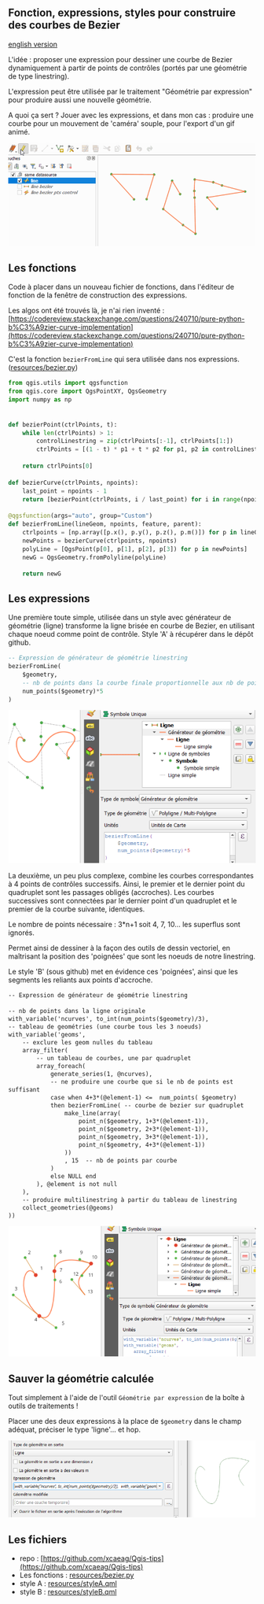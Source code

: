 ## Fonction, expressions, styles pour construire des courbes de Bezier

[english version](README.md)

L'idée : proposer une expression pour dessiner une courbe de Bezier dynamiquement à partir de points de contrôles (portés par une géométrie de type linestring).

L'expression peut être utilisée par le traitement "Géométrie par expression" pour produire aussi une nouvelle géométrie.

A quoi ça sert ? Jouer avec les expressions, et dans mon cas : produire une courbe pour un mouvement de 'caméra' souple, pour l'export d'un gif animé.

![Démo](bezier.gif)

## Les fonctions

Code à placer dans un nouveau fichier de fonctions, dans l'éditeur de fonction de la fenêtre de construction des expressions.

Les algos ont été trouvés là, je n'ai rien inventé : [https://codereview.stackexchange.com/questions/240710/pure-python-b%C3%A9zier-curve-implementation](https://codereview.stackexchange.com/questions/240710/pure-python-b%C3%A9zier-curve-implementation)

C'est la fonction `bezierFromLine` qui sera utilisée dans nos expressions. ([resources/bezier.py](resources/bezier.py))

```python
from qgis.utils import qgsfunction
from qgis.core import QgsPointXY, QgsGeometry
import numpy as np


def bezierPoint(ctrlPoints, t):
    while len(ctrlPoints) > 1:
        controlLinestring = zip(ctrlPoints[:-1], ctrlPoints[1:])
        ctrlPoints = [(1 - t) * p1 + t * p2 for p1, p2 in controlLinestring]

    return ctrlPoints[0]

def bezierCurve(ctrlPoints, npoints):
    last_point = npoints - 1
    return [bezierPoint(ctrlPoints, i / last_point) for i in range(npoints)]

@qgsfunction(args="auto", group="Custom")
def bezierFromLine(lineGeom, npoints, feature, parent):
    ctrlpoints = [np.array([p.x(), p.y(), p.z(), p.m()]) for p in lineGeom.vertices()]
    newPoints = bezierCurve(ctrlpoints, npoints)
    polyLine = [QgsPoint(p[0], p[1], p[2], p[3]) for p in newPoints]
    newG = QgsGeometry.fromPolyline(polyLine)

    return newG
```

## Les expressions

Une première toute simple, utilisée dans un style avec générateur de géométrie (ligne) transforme la ligne brisée en courbe de Bezier, en utilisant chaque noeud comme point de contrôle. Style 'A' à récupérer dans le dépôt github.

```sql
-- Expression de générateur de géométrie linestring
bezierFromLine(
    $geometry, 
    -- nb de points dans la courbe finale proportionnelle aux nb de points de la ligne originale
    num_points($geometry)*5 
)
```

![Style A](styleA.png)


La deuxième, un peu plus complexe, combine les courbes correspondantes à 4 points de contrôles successifs. Ainsi, le premier et le dernier point du quadruplet sont les passages obligés (accroches). Les courbes successives sont connectées par le dernier point d'un quadruplet et le premier de la courbe suivante, identiques.

Le nombre de points nécessaire : 3*n+1  soit 4, 7, 10... les superflus sont ignorés.

Permet ainsi de dessiner à la façon des outils de dessin vectoriel, en maîtrisant la position des 'poignées' que sont les noeuds de notre linestring.

Le style 'B' (sous github) met en évidence ces 'poignées', ainsi que les segments les reliants aux points d'accroche.

```pgsql
-- Expression de générateur de géométrie linestring

-- nb de points dans la ligne originale
with_variable('ncurves', to_int(num_points($geometry)/3), 
-- tableau de geométries (une courbe tous les 3 noeuds)
with_variable('geoms', 
    -- exclure les geom nulles du tableau
	array_filter(
        -- un tableau de courbes, une par quadruplet
        array_foreach(
            generate_series(1, @ncurves),
            -- ne produire une courbe que si le nb de points est suffisant
            case when 4+3*(@element-1) <=  num_points( $geometry)
            then bezierFromLine( -- courbe de bezier sur quadruplet
                make_line(array(
                    point_n($geometry, 1+3*(@element-1)),
                    point_n($geometry, 2+3*(@element-1)),
                    point_n($geometry, 3+3*(@element-1)),
                    point_n($geometry, 4+3*(@element-1))
                ))
                , 15  -- nb de points par courbe
            )
            else NULL end
        ), @element is not null
    ),
    -- produire multilinestring à partir du tableau de linestring
	collect_geometries(@geoms)
))

```

![Style B](styleB.png)

## Sauver la géométrie calculée

Tout simplement à l'aide de l'outil `Géométrie par expression` de la boîte à outils de traitements !

Placer une des deux expressions à la place de `$geometry` dans le champ adéquat, préciser le type 'ligne'... et hop.

![processing](processing.png)

## Les fichiers

- repo : [https://github.com/xcaeag/Qgis-tips](https://github.com/xcaeag/Qgis-tips)
- Les fonctions : [resources/bezier.py](resources/bezier.py)
- style A : [resources/styleA.qml](resources/styleA.qml)
- style B : [resources/styleB.qml](resources/styleB.qml)
